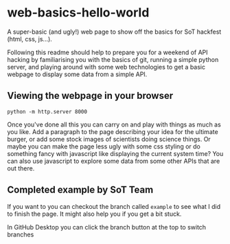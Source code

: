 # web-basics-hello-world
A super-basic (and ugly!) web page to show off the basics for SoT hackfest (html, css, js...).

Following this readme should help to prepare you for a weekend of API hacking by familiarising you with the basics of git, running a simple python server, and playing around with some web technologies to get a basic webpage to display some data from a simple API.

## Viewing the webpage in your browser
`python -m http.server 8000`

Once you've done all this you can carry on and play with things as much as you like. Add a paragraph to the page describing your idea for the ultimate burger, or add some stock images of scientists doing science things. Or maybe you can make the page less ugly with some css styling or do something fancy with javascript like displaying the current system time? You can also use javascript to explore some data from some other APIs that are out there.

## Completed example by SoT Team
If you want to you can checkout the branch called `example` to see what I did to finish the page. It might also help you if you get a bit stuck.

In GitHub Desktop you can click the branch button at the top to switch branches
